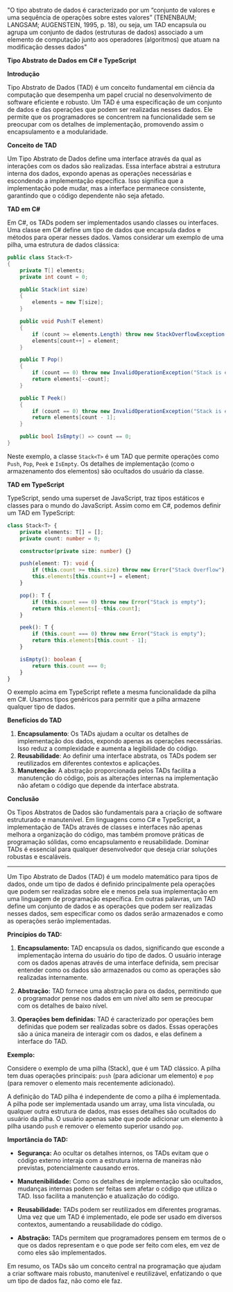 "O tipo abstrato de dados é caracterizado por um “conjunto de valores e uma sequência de operações sobre estes valores” (TENENBAUM; LANGSAM; AUGENSTEIN, 1995, p. 18), ou seja, um TAD encapsula ou agrupa um conjunto de dados (estruturas de dados) associado a um elemento de computação junto aos operadores (algoritmos) que atuam na modificação desses dados"

**Tipo Abstrato de Dados em C# e TypeScript**

**Introdução**

Tipo Abstrato de Dados (TAD) é um conceito fundamental em ciência da computação que desempenha um papel crucial no desenvolvimento de software eficiente e robusto. Um TAD é uma especificação de um conjunto de dados e das operações que podem ser realizadas nesses dados. Ele permite que os programadores se concentrem na funcionalidade sem se preocupar com os detalhes de implementação, promovendo assim o encapsulamento e a modularidade.

**Conceito de TAD**

Um Tipo Abstrato de Dados define uma interface através da qual as interações com os dados são realizadas. Essa interface abstrai a estrutura interna dos dados, expondo apenas as operações necessárias e escondendo a implementação específica. Isso significa que a implementação pode mudar, mas a interface permanece consistente, garantindo que o código dependente não seja afetado.

**TAD em C#**

Em C#, os TADs podem ser implementados usando classes ou interfaces. Uma classe em C# define um tipo de dados que encapsula dados e métodos para operar nesses dados. Vamos considerar um exemplo de uma pilha, uma estrutura de dados clássica:

```csharp
public class Stack<T>
{
    private T[] elements;
    private int count = 0;

    public Stack(int size)
    {
        elements = new T[size];
    }

    public void Push(T element)
    {
        if (count >= elements.Length) throw new StackOverflowException();
        elements[count++] = element;
    }

    public T Pop()
    {
        if (count == 0) throw new InvalidOperationException("Stack is empty");
        return elements[--count];
    }

    public T Peek()
    {
        if (count == 0) throw new InvalidOperationException("Stack is empty");
        return elements[count - 1];
    }

    public bool IsEmpty() => count == 0;
}
```

Neste exemplo, a classe `Stack<T>` é um TAD que permite operações como `Push`, `Pop`, `Peek` e `IsEmpty`. Os detalhes de implementação (como o armazenamento dos elementos) são ocultados do usuário da classe.

**TAD em TypeScript**

TypeScript, sendo uma superset de JavaScript, traz tipos estáticos e classes para o mundo do JavaScript. Assim como em C#, podemos definir um TAD em TypeScript:

```typescript
class Stack<T> {
    private elements: T[] = [];
    private count: number = 0;

    constructor(private size: number) {}

    push(element: T): void {
        if (this.count >= this.size) throw new Error("Stack Overflow");
        this.elements[this.count++] = element;
    }

    pop(): T {
        if (this.count === 0) throw new Error("Stack is empty");
        return this.elements[--this.count];
    }

    peek(): T {
        if (this.count === 0) throw new Error("Stack is empty");
        return this.elements[this.count - 1];
    }

    isEmpty(): boolean {
        return this.count === 0;
    }
}
```

O exemplo acima em TypeScript reflete a mesma funcionalidade da pilha em C#. Usamos tipos genéricos para permitir que a pilha armazene qualquer tipo de dados.

**Benefícios do TAD**

1. **Encapsulamento**: Os TADs ajudam a ocultar os detalhes de implementação dos dados, expondo apenas as operações necessárias. Isso reduz a complexidade e aumenta a legibilidade do código.
2. **Reusabilidade**: Ao definir uma interface abstrata, os TADs podem ser reutilizados em diferentes contextos e aplicações.
3. **Manutenção**: A abstração proporcionada pelos TADs facilita a manutenção do código, pois as alterações internas na implementação não afetam o código que depende da interface abstrata.

**Conclusão**

Os Tipos Abstratos de Dados são fundamentais para a criação de software estruturado e manutenível. Em linguagens como C# e TypeScript, a implementação de TADs através de classes e interfaces não apenas melhora a organização do código, mas também promove práticas de programação sólidas, como encapsulamento e reusabilidade. Dominar TADs é essencial para qualquer desenvolvedor que deseja criar soluções robustas e escaláveis.

---
Um Tipo Abstrato de Dados (TAD) é um modelo matemático para tipos de dados, onde um tipo de dados é definido principalmente pela operações que podem ser realizadas sobre ele e menos pela sua implementação em uma linguagem de programação específica. Em outras palavras, um TAD define um conjunto de dados e as operações que podem ser realizadas nesses dados, sem especificar como os dados serão armazenados e como as operações serão implementadas.

**Princípios do TAD:**

1. **Encapsulamento:** TAD encapsula os dados, significando que esconde a implementação interna do usuário do tipo de dados. O usuário interage com os dados apenas através de uma interface definida, sem precisar entender como os dados são armazenados ou como as operações são realizadas internamente.

2. **Abstração:** TAD fornece uma abstração para os dados, permitindo que o programador pense nos dados em um nível alto sem se preocupar com os detalhes de baixo nível.

3. **Operações bem definidas:** TAD é caracterizado por operações bem definidas que podem ser realizadas sobre os dados. Essas operações são a única maneira de interagir com os dados, e elas definem a interface do TAD.

**Exemplo:**

Considere o exemplo de uma pilha (Stack), que é um TAD clássico. A pilha tem duas operações principais: `push` (para adicionar um elemento) e `pop` (para remover o elemento mais recentemente adicionado).

A definição do TAD pilha é independente de como a pilha é implementada. A pilha pode ser implementada usando um array, uma lista vinculada, ou qualquer outra estrutura de dados, mas esses detalhes são ocultados do usuário da pilha. O usuário apenas sabe que pode adicionar um elemento à pilha usando `push` e remover o elemento superior usando `pop`.

**Importância do TAD:**

- **Segurança:** Ao ocultar os detalhes internos, os TADs evitam que o código externo interaja com a estrutura interna de maneiras não previstas, potencialmente causando erros.

- **Manutenibilidade:** Como os detalhes de implementação são ocultados, mudanças internas podem ser feitas sem afetar o código que utiliza o TAD. Isso facilita a manutenção e atualização do código.

- **Reusabilidade:** TADs podem ser reutilizados em diferentes programas. Uma vez que um TAD é implementado, ele pode ser usado em diversos contextos, aumentando a reusabilidade do código.

- **Abstração:** TADs permitem que programadores pensem em termos de o que os dados representam e o que pode ser feito com eles, em vez de como eles são implementados.

Em resumo, os TADs são um conceito central na programação que ajudam a criar software mais robusto, manutenível e reutilizável, enfatizando o que um tipo de dados faz, não como ele faz.